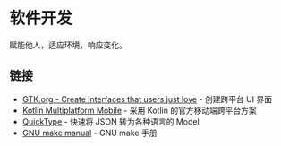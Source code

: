 # 软件开发

赋能他人，适应环境，响应变化。

## 链接

- [GTK.org - Create interfaces that users just love](https://www.gtk.org/) - 创建跨平台 UI 界面
- [Kotlin Multiplatform Mobile](https://kotlinlang.org/lp/mobile/) - 采用 Kotlin 的官方移动端跨平台方案
- [QuickType](https://quicktype.io/) - 快速将 JSON 转为各种语言的 Model
- [GNU make manual](https://www.gnu.org/software/make/manual/html_node/index.html) - GNU make 手册